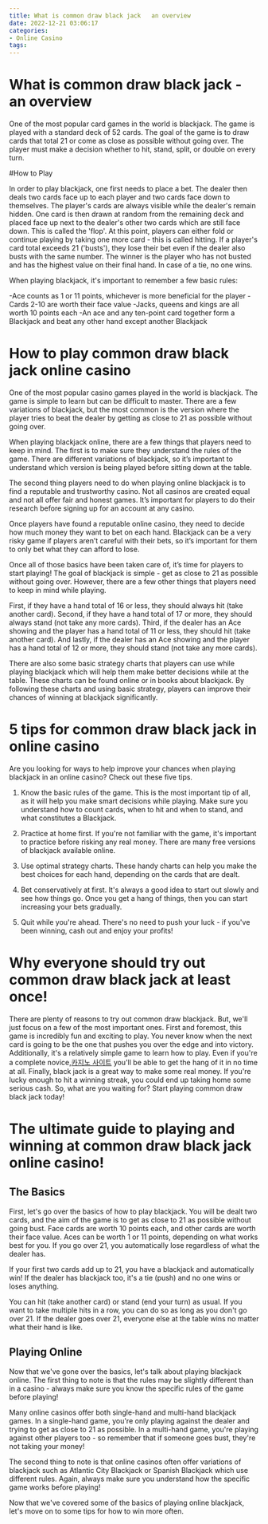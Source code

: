 ```yaml
---
title: What is common draw black jack   an overview
date: 2022-12-21 03:06:17
categories:
- Online Casino
tags:
---
```



#  What is common draw black jack - an overview

One of the most popular card games in the world is blackjack. The game is played with a standard deck of 52 cards. The goal of the game is to draw cards that total 21 or come as close as possible without going over. The player must make a decision whether to hit, stand, split, or double on every turn.

#How to Play

In order to play blackjack, one first needs to place a bet. The dealer then deals two cards face up to each player and two cards face down to themselves. The player's cards are always visible while the dealer's remain hidden. One card is then drawn at random from the remaining deck and placed face up next to the dealer's other two cards which are still face down. This is called the 'flop'. At this point, players can either fold or continue playing by taking one more card - this is called hitting. If a player's card total exceeds 21 ('busts'), they lose their bet even if the dealer also busts with the same number. The winner is the player who has not busted and has the highest value on their final hand. In case of a tie, no one wins.

When playing blackjack, it's important to remember a few basic rules:

-Ace counts as 1 or 11 points, whichever is more beneficial for the player
-Cards 2-10 are worth their face value
-Jacks, queens and kings are all worth 10 points each
-An ace and any ten-point card together form a Blackjack and beat any other hand except another Blackjack

#  How to play common draw black jack online casino

One of the most popular casino games played in the world is blackjack. The game is simple to learn but can be difficult to master. There are a few variations of blackjack, but the most common is the version where the player tries to beat the dealer by getting as close to 21 as possible without going over.

When playing blackjack online, there are a few things that players need to keep in mind. The first is to make sure they understand the rules of the game. There are different variations of blackjack, so it’s important to understand which version is being played before sitting down at the table.

The second thing players need to do when playing online blackjack is to find a reputable and trustworthy casino. Not all casinos are created equal and not all offer fair and honest games. It’s important for players to do their research before signing up for an account at any casino.

Once players have found a reputable online casino, they need to decide how much money they want to bet on each hand. Blackjack can be a very risky game if players aren’t careful with their bets, so it’s important for them to only bet what they can afford to lose.

Once all of those basics have been taken care of, it’s time for players to start playing! The goal of blackjack is simple - get as close to 21 as possible without going over. However, there are a few other things that players need to keep in mind while playing.

First, if they have a hand total of 16 or less, they should always hit (take another card). Second, if they have a hand total of 17 or more, they should always stand (not take any more cards). Third, if the dealer has an Ace showing and the player has a hand total of 11 or less, they should hit (take another card). And lastly, if the dealer has an Ace showing and the player has a hand total of 12 or more, they should stand (not take any more cards).

There are also some basic strategy charts that players can use while playing blackjack which will help them make better decisions while at the table. These charts can be found online or in books about blackjack. By following these charts and using basic strategy, players can improve their chances of winning at blackjack significantly.

#  5 tips for common draw black jack in online casino

Are you looking for ways to help improve your chances when playing blackjack in an online casino? Check out these five tips.

1. Know the basic rules of the game. This is the most important tip of all, as it will help you make smart decisions while playing. Make sure you understand how to count cards, when to hit and when to stand, and what constitutes a Blackjack.

2. Practice at home first. If you're not familiar with the game, it's important to practice before risking any real money. There are many free versions of blackjack available online.

3. Use optimal strategy charts. These handy charts can help you make the best choices for each hand, depending on the cards that are dealt.

4. Bet conservatively at first. It's always a good idea to start out slowly and see how things go. Once you get a hang of things, then you can start increasing your bets gradually.

5. Quit while you're ahead. There's no need to push your luck - if you've been winning, cash out and enjoy your profits!

#  Why everyone should try out common draw black jack at least once!

There are plenty of reasons to try out common draw blackjack. But, we'll just focus on a few of the most important ones. First and foremost, this game is incredibly fun and exciting to play. You never know when the next card is going to be the one that pushes you over the edge and into victory. Additionally, it's a relatively simple game to learn how to play. Even if you're a complete novice,[카지노 사이트](https://choegocasino.com/) you'll be able to get the hang of it in no time at all. Finally, black jack is a great way to make some real money. If you're lucky enough to hit a winning streak, you could end up taking home some serious cash. So, what are you waiting for? Start playing common draw black jack today!

#  The ultimate guide to playing and winning at common draw black jack online casino!

## The Basics

First, let's go over the basics of how to play blackjack. You will be dealt two cards, and the aim of the game is to get as close to 21 as possible without going bust. Face cards are worth 10 points each, and other cards are worth their face value. Aces can be worth 1 or 11 points, depending on what works best for you. If you go over 21, you automatically lose regardless of what the dealer has.

If your first two cards add up to 21, you have a blackjack and automatically win! If the dealer has blackjack too, it's a tie (push) and no one wins or loses anything.

You can hit (take another card) or stand (end your turn) as usual. If you want to take multiple hits in a row, you can do so as long as you don't go over 21. If the dealer goes over 21, everyone else at the table wins no matter what their hand is like.

## Playing Online

Now that we've gone over the basics, let's talk about playing blackjack online. The first thing to note is that the rules may be slightly different than in a casino - always make sure you know the specific rules of the game before playing!

Many online casinos offer both single-hand and multi-hand blackjack games. In a single-hand game, you're only playing against the dealer and trying to get as close to 21 as possible. In a multi-hand game, you're playing against other players too - so remember that if someone goes bust, they're not taking your money!

The second thing to note is that online casinos often offer variations of blackjack such as Atlantic City Blackjack or Spanish Blackjack which use different rules. Again, always make sure you understand how the specific game works before playing!

Now that we've covered some of the basics of playing online blackjack, let's move on to some tips for how to win more often.